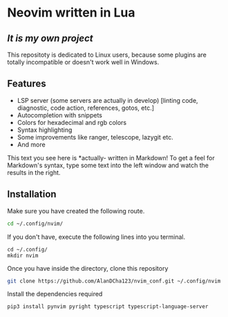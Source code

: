 # Neovim written in Lua
## _It is my own project_


This repositoty is dedicated to Linux users, because some plugins are totally incompatible or doesn't work well in Windows.

## Features

- LSP server (some servers are actually in develop) [linting code, diagnostic, code action, references, gotos, etc.]
- Autocompletion with snippets
- Colors for hexadecimal and rgb colors
- Syntax highlighting 
- Some improvements like ranger, telescope, lazygit etc.
- And more


This text you see here is *actually- written in Markdown! To get a feel
for Markdown's syntax, type some text into the left window and
watch the results in the right.

## Installation

Make sure you have created the following route. 
```sh
cd ~/.config/nvim/
```
If you don't have, execute the following lines into you terminal.
```
cd ~/.config/
mkdir nvim
```
Once you have inside the directory, clone this repository
```sh
git clone https://github.com/AlanDCha123/nvim_conf.git ~/.config/nvim
```
Install the dependencies required

```sh
pip3 install pynvim pyright typescript typescript-language-server
```
